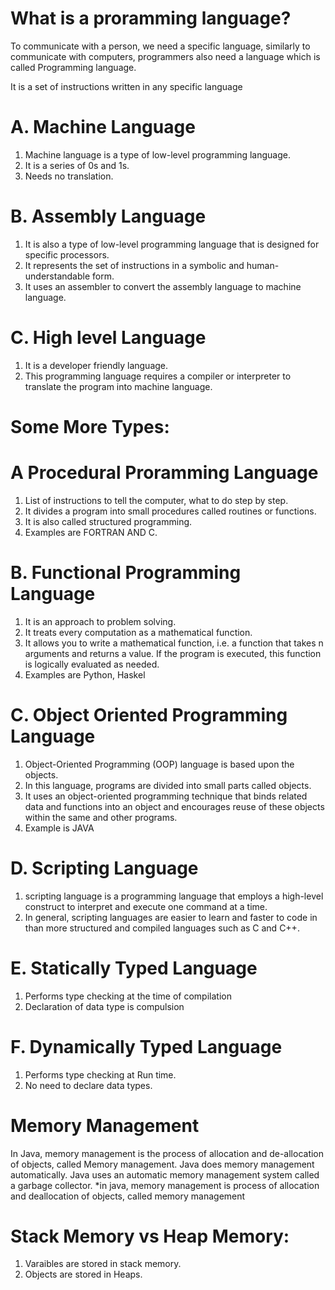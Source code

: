# What is a proramming language?
To communicate with a person, we need a specific language, similarly to communicate with computers, 
programmers also need a language which is called Programming language.

It is a set of instructions written in any specific language

# A. Machine Language
1. Machine language is a type of low-level programming language.
2. It is a series of 0s and 1s.
3. Needs no translation.

# B. Assembly Language
1. It is also a type of low-level programming language that is designed for specific processors.
2. It represents the set of instructions in a symbolic and human-understandable form. 
3. It uses an assembler to convert the assembly language to machine language.

# C. High level Language
1. It is a developer friendly language.
2. This programming language requires a compiler or interpreter to 
translate the program into machine language.

# Some More Types:
# A Procedural Proramming Language
1. List of instructions to tell the computer, what to do step by step.
2. It divides a program into small procedures called routines or functions.
3. It is also called structured programming.
4. Examples are FORTRAN AND C.

# B. Functional Programming Language
1. It is an approach to problem solving.
2. It treats every computation as a mathematical function.
3. It allows you to write a mathematical function, i.e. a function 
that takes n arguments and returns a value.
If the program is executed, this function is logically evaluated as needed.
4. Examples are Python, Haskel

# C. Object Oriented Programming Language
1. Object-Oriented Programming (OOP) language is based upon the objects. 
2. In this language, programs are divided into small parts called objects.
3. It uses an object-oriented programming technique that binds related data and functions 
into an object and encourages reuse of these objects within the same and other programs.
4. Example is JAVA

# D. Scripting Language
1. scripting language is a programming language that employs a high-level construct to interpret 
and execute one command at a time. 
2. In general, scripting languages are easier to learn and faster to code in 
than more structured and compiled languages such as C and C++.

# E. Statically Typed Language
1. Performs type checking at the time of compilation
2. Declaration of data type is compulsion

# F. Dynamically Typed Language
1. Performs type checking at Run time.
2. No need to declare data types.



# Memory Management 
In Java, memory management is the process of allocation and de-allocation of objects, called Memory management. 
Java does memory management automatically. Java uses an automatic memory management system called a garbage collector.
*in java, memory management is process of allocation and deallocation of objects, called memory management

# Stack Memory vs Heap Memory:
1. Varaibles are stored in stack memory.
2. Objects are stored in Heaps.












